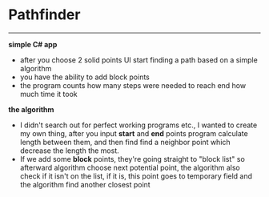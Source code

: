 # Pathfinder
---

**simple C# app**
- after you choose 2 solid points UI start finding a path based on a simple algorithm
- you have the ability to add block points    
- the program counts how many steps were needed to reach end how much time it took 

**the algorithm**
- I didn't search out for perfect working programs etc., I wanted to create my own thing,
  after you input **start** and **end** points program calculate length between them, and then
  find find a neighbor point which decrease the length the most.
- If we add some **block** points, they're going straight to "block list" so afterward algorithm 
  choose next potential point, the algorithm also check if it isn't on the list, if it is, this point goes to
  temporary field and the algorithm find another closest point